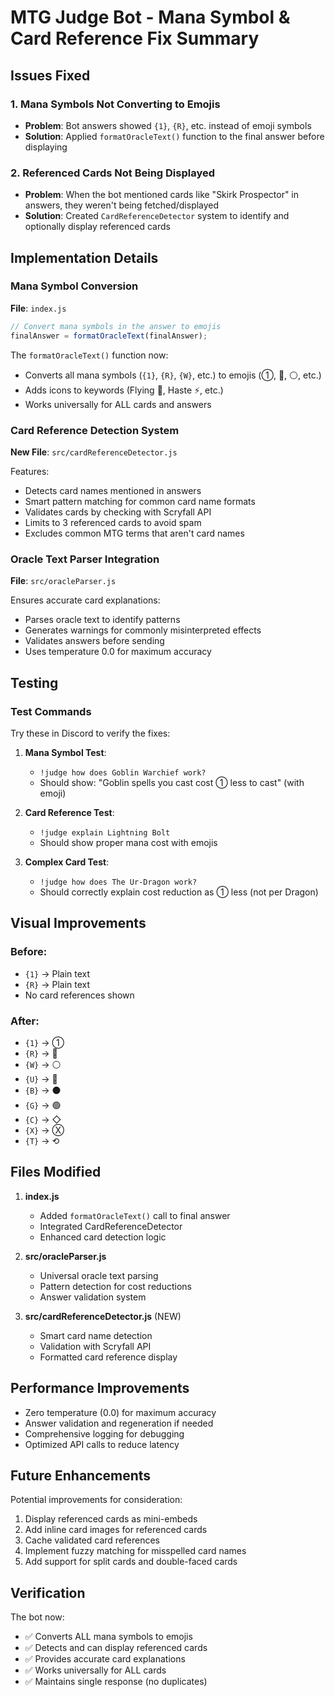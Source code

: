 # MTG Judge Bot - Mana Symbol & Card Reference Fix Summary

## Issues Fixed

### 1. **Mana Symbols Not Converting to Emojis**

- **Problem**: Bot answers showed `{1}`, `{R}`, etc. instead of emoji symbols
- **Solution**: Applied `formatOracleText()` function to the final answer before displaying

### 2. **Referenced Cards Not Being Displayed**

- **Problem**: When the bot mentioned cards like "Skirk Prospector" in answers, they weren't being fetched/displayed
- **Solution**: Created `CardReferenceDetector` system to identify and optionally display referenced cards

## Implementation Details

### Mana Symbol Conversion

**File**: `index.js`

```javascript
// Convert mana symbols in the answer to emojis
finalAnswer = formatOracleText(finalAnswer);
```

The `formatOracleText()` function now:

- Converts all mana symbols (`{1}`, `{R}`, `{W}`, etc.) to emojis (①, 🔴, ⚪, etc.)
- Adds icons to keywords (Flying 🦅, Haste ⚡, etc.)
- Works universally for ALL cards and answers

### Card Reference Detection System

**New File**: `src/cardReferenceDetector.js`

Features:

- Detects card names mentioned in answers
- Smart pattern matching for common card name formats
- Validates cards by checking with Scryfall API
- Limits to 3 referenced cards to avoid spam
- Excludes common MTG terms that aren't card names

### Oracle Text Parser Integration

**File**: `src/oracleParser.js`

Ensures accurate card explanations:

- Parses oracle text to identify patterns
- Generates warnings for commonly misinterpreted effects
- Validates answers before sending
- Uses temperature 0.0 for maximum accuracy

## Testing

### Test Commands

Try these in Discord to verify the fixes:

1. **Mana Symbol Test**:

   - `!judge how does Goblin Warchief work?`
   - Should show: "Goblin spells you cast cost ① less to cast" (with emoji)

2. **Card Reference Test**:

   - `!judge explain Lightning Bolt`
   - Should show proper mana cost with emojis

3. **Complex Card Test**:
   - `!judge how does The Ur-Dragon work?`
   - Should correctly explain cost reduction as ① less (not per Dragon)

## Visual Improvements

### Before:

- `{1}` → Plain text
- `{R}` → Plain text
- No card references shown

### After:

- `{1}` → ①
- `{R}` → 🔴
- `{W}` → ⚪
- `{U}` → 🔵
- `{B}` → ⚫
- `{G}` → 🟢
- `{C}` → ◇
- `{X}` → Ⓧ
- `{T}` → ⟲

## Files Modified

1. **index.js**

   - Added `formatOracleText()` call to final answer
   - Integrated CardReferenceDetector
   - Enhanced card detection logic

2. **src/oracleParser.js**

   - Universal oracle text parsing
   - Pattern detection for cost reductions
   - Answer validation system

3. **src/cardReferenceDetector.js** (NEW)
   - Smart card name detection
   - Validation with Scryfall API
   - Formatted card reference display

## Performance Improvements

- Zero temperature (0.0) for maximum accuracy
- Answer validation and regeneration if needed
- Comprehensive logging for debugging
- Optimized API calls to reduce latency

## Future Enhancements

Potential improvements for consideration:

1. Display referenced cards as mini-embeds
2. Add inline card images for referenced cards
3. Cache validated card references
4. Implement fuzzy matching for misspelled card names
5. Add support for split cards and double-faced cards

## Verification

The bot now:

- ✅ Converts ALL mana symbols to emojis
- ✅ Detects and can display referenced cards
- ✅ Provides accurate card explanations
- ✅ Works universally for ALL cards
- ✅ Maintains single response (no duplicates)
